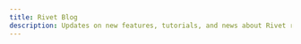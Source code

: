 ```yaml
---
title: Rivet Blog
description: Updates on new features, tutorials, and news about Rivet releases.
---
```

